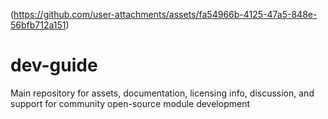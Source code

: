 (https://github.com/user-attachments/assets/fa54966b-4125-47a5-848e-56bfb712a151)

# dev-guide
Main repository for assets, documentation, licensing info, discussion, and support for community open-source module development

